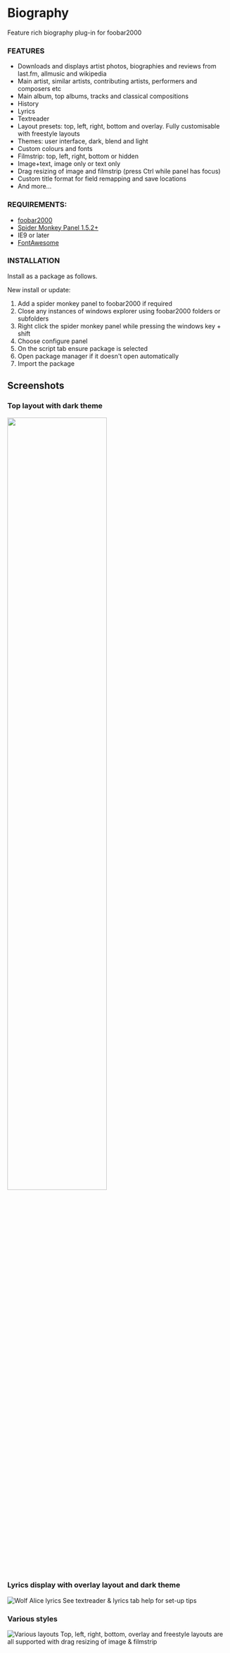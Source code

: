 # Biography

<!-- <img src= "https://img.shields.io/github/v/release/Wil-b/Biography?include_prereleases">[![CodeFactor](https://www.codefactor.io/repository/github/wil-b/smp-scripts/badge?s=e31aef34da666a7f881d60c035843654ee451e7d)](https://www.codefactor.io/repository/github/wil-b/smp-scripts) -->

 Feature rich biography plug-in for foobar2000

### FEATURES
- Downloads and displays artist photos, biographies and reviews from last.fm, allmusic and wikipedia
- Main artist, similar artists, contributing artists, performers and composers etc
- Main album, top albums, tracks and classical compositions
- History
- Lyrics
- Textreader
- Layout presets: top, left, right, bottom and overlay. Fully customisable with freestyle layouts
- Themes: user interface, dark, blend and light
- Custom colours and fonts
- Filmstrip: top, left, right, bottom or hidden
- Image+text, image only or text only
- Drag resizing of image and filmstrip (press Ctrl while panel has focus)
- Custom title format for field remapping and save locations
- And more...

### REQUIREMENTS:
- [foobar2000](https://www.foobar2000.org)
- [Spider Monkey Panel 1.5.2+](https://www.foobar2000.org/components)
- IE9 or later
- [FontAwesome](https://github.com/FortAwesome/Font-Awesome/blob/fa-4/fonts/fontawesome-webfont.ttf?raw=true)

### INSTALLATION
Install as a package as follows.

New install or update:
1) Add a spider monkey panel to foobar2000 if required
2) Close any instances of windows explorer using foobar2000 folders or subfolders
3) Right click the spider monkey panel while pressing the windows key + shift
4) Choose configure panel
5) On the script tab ensure package is selected
6) Open package manager if it doesn't open automatically
7) Import the package

## Screenshots
 
### Top layout with dark theme
<img src="https://user-images.githubusercontent.com/35600752/156555951-b6bd4732-c25f-43f0-9b32-e10cbeef8ebd.png" width=67%>

<!-- <img src="https://user-images.githubusercontent.com/35600752/155892284-bfc3231f-f615-403a-aab9-096073355bd9.png" width=67%> -->

### Lyrics display with overlay layout and dark theme
![Wolf Alice lyrics](https://user-images.githubusercontent.com/35600752/155892617-06bcf059-bfd9-43dd-bc61-8a06e2da81df.png)
See textreader & lyrics tab help for set-up tips

### Various styles
![Various layouts](https://user-images.githubusercontent.com/35600752/156671553-97584a48-b458-4ee9-a09c-d67d990c87e9.png)
Top, left, right, bottom, overlay and freestyle layouts are all supported with drag resizing of image & filmstrip

<!-- ![Slate](https://user-images.githubusercontent.com/35600752/156472541-a0dae858-d706-434f-b758-c314a5677d32.png) -->

<!-- ![Various styles](https://user-images.githubusercontent.com/35600752/156670991-7d0fecd0-d46f-4f48-8c95-489d46c8acff.png) -->

<!-- ![Styles](https://user-images.githubusercontent.com/35600752/156667952-ab5bf24e-d79b-464f-8dd1-8aac647024b0.png) -->

<!-- ![Mixed](https://user-images.githubusercontent.com/35600752/156667251-c43d255d-8c92-4b49-9ae5-d7d472ec39a9.png) -->

<!-- ![Various](https://user-images.githubusercontent.com/35600752/156666324-1e1b56ee-a5c8-4831-af88-4984438057ad.png) -->

<!-- ![Collage](https://user-images.githubusercontent.com/35600752/156665728-29a54210-e807-40ce-9a3f-fbf59f208a1d.png) -->

<!-- ![Uprising](https://user-images.githubusercontent.com/35600752/156470681-f87f8d7d-b005-4725-a6d3-58f77582d01e.png) -->

<!-- <img src="https://user-images.githubusercontent.com/35600752/156228501-317fe7af-a436-4ae8-aedd-aa15c9390ff9.png" width=67%> -->
